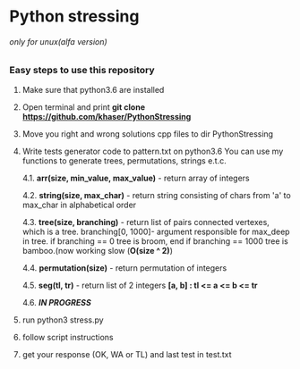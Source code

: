 # Python stressing 
###### *only for unux(alfa version)* 
### Easy steps to use this repository
1. Make sure that python3.6 are installed
2. Open terminal and print **git clone https://github.com/khaser/PythonStressing**
3. Move you right and wrong solutions cpp files to dir PythonStressing
4. Write tests generator code to pattern.txt on python3.6 
You can use my functions to generate trees, permutations, strings e.t.c.

    4.1. **arr(size, min_value, max_value)** - return array of integers

    4.2. **string(size, max_char)** - return string consisting of chars from 'a' to max_char in alphabetical order

    4.3. **tree(size, branching)** - return list of pairs connected vertexes, which is a tree. branching[0, 1000]- argument responsible for max_deep in tree. if branching == 0 tree is broom, end if branching == 1000 tree is bamboo.(now working slow (**O(size ^ 2)**)

    4.4. **permutation(size)** - return permutation of integers

    4.5. **seg(tl, tr)** - return list of 2 integers **[a, b] : tl <= a <= b <= tr**

    4.6. ***IN PROGRESS***

5. run python3 stress.py
6. follow script instructions
7. get your response (OK, WA or TL) and last test in test.txt
